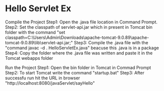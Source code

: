 # Hello Servlet Ex
Compile the Project
Step1: Open the .java file location in Command Prompt.
Step2: Set the classpath of servlet-api.jar which in present in Tomcat bin folder with the command "set classpath=C:\Users\Admin\Downloads\apache-tomcat-9.0.89\apache-tomcat-9.0.89\lib\servlet-api.jar;"
Step3: Compile the .java file with the "command javac -d . HelloServletEx.java" beacuse this .java is in a package
Step4: Copy the folder where the .java file was written and paste it in the Tomcat webapps folder

Run the Project
Step1: Open the bin folder in Tomcat in Commad Prompt
Step2: To start Tomcat write the command "startup.bat"
Step3: After successfu run hit the URL in browser "http://localhost:8080/javaServlet/sayHello"

